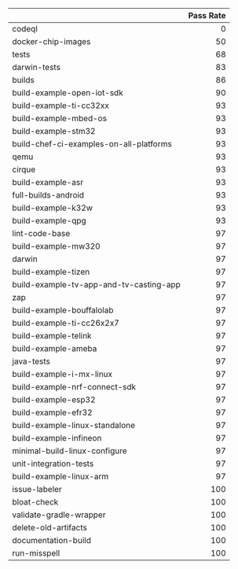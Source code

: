 |                                         |   Pass Rate |
|:----------------------------------------|------------:|
| codeql                                  |           0 |
| docker-chip-images                      |          50 |
| tests                                   |          68 |
| darwin-tests                            |          83 |
| builds                                  |          86 |
| build-example-open-iot-sdk              |          90 |
| build-example-ti-cc32xx                 |          93 |
| build-example-mbed-os                   |          93 |
| build-example-stm32                     |          93 |
| build-chef-ci-examples-on-all-platforms |          93 |
| qemu                                    |          93 |
| cirque                                  |          93 |
| build-example-asr                       |          93 |
| full-builds-android                     |          93 |
| build-example-k32w                      |          93 |
| build-example-qpg                       |          93 |
| lint-code-base                          |          97 |
| build-example-mw320                     |          97 |
| darwin                                  |          97 |
| build-example-tizen                     |          97 |
| build-example-tv-app-and-tv-casting-app |          97 |
| zap                                     |          97 |
| build-example-bouffalolab               |          97 |
| build-example-ti-cc26x2x7               |          97 |
| build-example-telink                    |          97 |
| build-example-ameba                     |          97 |
| java-tests                              |          97 |
| build-example-i-mx-linux                |          97 |
| build-example-nrf-connect-sdk           |          97 |
| build-example-esp32                     |          97 |
| build-example-efr32                     |          97 |
| build-example-linux-standalone          |          97 |
| build-example-infineon                  |          97 |
| minimal-build-linux-configure           |          97 |
| unit-integration-tests                  |          97 |
| build-example-linux-arm                 |          97 |
| issue-labeler                           |         100 |
| bloat-check                             |         100 |
| validate-gradle-wrapper                 |         100 |
| delete-old-artifacts                    |         100 |
| documentation-build                     |         100 |
| run-misspell                            |         100 |